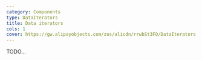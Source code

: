 ```yaml
---
category: Components
type: DataIterators
title: Data iterators
cols: 1
cover: https://gw.alipayobjects.com/zos/alicdn/rrwbSt3FQ/DataIterators.svg
---
```


TODO...